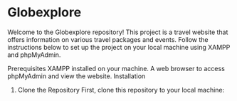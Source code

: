 # Globexplore
Welcome to the Globexplore repository! This project is a travel website that offers information on various travel packages and events. Follow the instructions below to set up the project on your local machine using XAMPP and phpMyAdmin.

Prerequisites
XAMPP installed on your machine.
A web browser to access phpMyAdmin and view the website.
Installation
1. Clone the Repository
First, clone this repository to your local machine:
